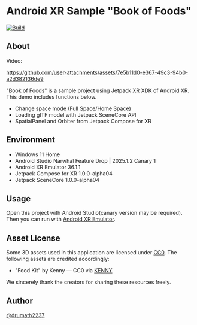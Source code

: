 # Android XR Sample "Book of Foods"

[![Build](https://github.com/drumath2237/AndroidXR-BookOfFoods-Sample/actions/workflows/android.yml/badge.svg)](https://github.com/drumath2237/AndroidXR-BookOfFoods-Sample/actions/workflows/android.yml)

## About

Video:

https://github.com/user-attachments/assets/7e5b11d0-e367-49c3-94b0-a2d382136de9

"Book of Foods" is a sample project using Jetpack XR XDK of Android XR.
This demo includes functions below.

- Change space mode (Full Space/Home Space)
- Loading glTF model with Jetpack SceneCore API
- SpatialPanel and Orbiter from Jetpack Compose for XR

## Environment

- Windows 11 Home
- Android Studio Narwhal Feature Drop | 2025.1.2 Canary 1
- Android XR Emulator 36.1.1
- Jetpack Compose for XR 1.0.0-alpha04
- Jetpack SceneCore 1.0.0-alpha04

## Usage

Open this project with Android Studio(canary version may be required).
Then you can run with [Android XR Emulator](https://developer.android.com/develop/xr/jetpack-xr-sdk/studio-tools#android-xr).

## Asset License

Some 3D assets used in this application are licensed under [CC0](https://creativecommons.org/publicdomain/zero/1.0/).
The following assets are credited accordingly:

- "Food Kit" by Kenny — CC0 via [KENNY](https://kenney.nl/assets/food-kit)


We sincerely thank the creators for sharing these resources freely.

## Author

[@drumath2237](https://x.com/ninisan_drumath)

